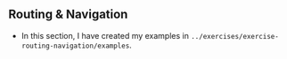 ## Routing & Navigation
* In this section, I have created my examples in ```../exercises/exercise-routing-navigation/examples```. 